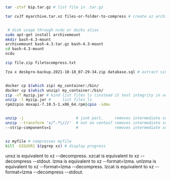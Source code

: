 ```bash

tar -ztvf bip.tar.gz # list file in .tar.gz

tar cvJf myarchive.tar.xz files-or-folder-to-compress # create xz archive, tar (child): compress: Cannot exec: No such file or directory tar (child): Error is not recoverable: exiting now


 # disk usage through ncdu or ducks alias
sudo apt-get install archivemount
mkdir bash-4.3-mount
archivemount bash-4.3.tar.gz bash-4.3-mount
cd bash-4.3-mount
ncdu

zip file.zip filetocompress.txt

7za x deskpro-backup.2021-10-18_07-29-34.zip database.sql # extract single file from archive


docker cp $(which zip) my_container:/bin/
docker cp $(which unzip) my_container:/bin/
zip -vT myzip.jar # kind list files ls (instead it test integrity in verbose mode)
unzip -l myzip.jar #     list files ls
rpm2cpio moxapi-7.10.5-1.x86_64.rpm|cpio -idmv


unzip -j                       # junk part,     removes intermediate sub directory directories
unzip --transform 's/^.*\///'  # not on centos7 removes intermediate sub directory directories
--strip-components=1           #                removes intermediate sub directory directories


xz myfile # compresses myfile
kill -SIGUSR1 $(pgrep xz) # display progress
```

unxz is equivalent to xz --decompress.
xzcat is equivalent to xz --decompress --stdout.
lzma is equivalent to xz --format=lzma.
unlzma is equivalent to xz --format=lzma --decompress.
lzcat is equivalent to xz --format=lzma --decompress --stdout.

